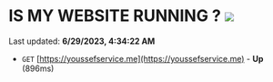 # IS MY WEBSITE RUNNING ? [![](https://img.shields.io/static/v1?label=Sponsor&message=%E2%9D%A4&logo=GitHub&color=%23fe8e86)](https://github.com/sponsors/<username>)

Last updated: **6/29/2023, 4:34:22 AM**

- `GET` [https://youssefservice.me](https://youssefservice.me) - **Up** (896ms)
